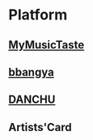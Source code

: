# Platform

## [MyMusicTaste](https://github.com/LIVESTREAM-KR/mymusictaste)

## [bbangya](https://github.com/LIVESTREAM-KR/bbangya)

## [DANCHU](https://github.com/LIVESTREAM-KR/danchu)

## Artists'Card
